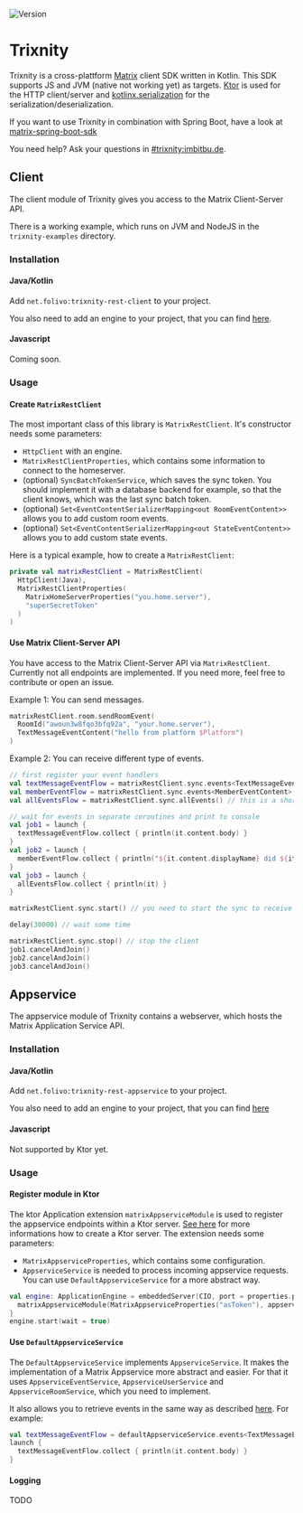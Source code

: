 ![Version](https://maven-badges.herokuapp.com/maven-central/net.folivo/trixnity-core/badge.svg)

# Trixnity

Trixnity is a cross-plattform [Matrix](matrix.org) client SDK written in Kotlin. This SDK supports JS and JVM (native
not working yet) as targets. [Ktor](https://github.com/ktorio/ktor) is used for the HTTP client/server and
[kotlinx.serialization](https://github.com/Kotlin/kotlinx.serialization) for the serialization/deserialization.

If you want to use Trixnity in combination with Spring Boot, have a look
at [matrix-spring-boot-sdk](https://github.com/benkuly/matrix-spring-boot-sdk)

You need help? Ask your questions in [#trixnity:imbitbu.de](https://matrix.to/#/#trixnity:imbitbu.de).

## Client

The client module of Trixnity gives you access to the Matrix Client-Server API.

There is a working example, which runs on JVM and NodeJS in the `trixnity-examples` directory.

### Installation

#### Java/Kotlin

Add `net.folivo:trixnity-rest-client` to your project.

You also need to add an engine to your project, that you can find [here](https://ktor.io/docs/http-client-engines.html).

#### Javascript

Coming soon.

### Usage

#### Create `MatrixRestClient`

The most important class of this library is `MatrixRestClient`. It's constructor needs some parameters:

- `HttpClient` with an engine.
- `MatrixRestClientProperties`, which contains some information to connect to the homeserver.
- (optional) `SyncBatchTokenService`, which saves the sync token. You should implement it with a database backend for
  example, so that the client knows, which was the last sync batch token.
- (optional) `Set<EventContentSerializerMapping<out RoomEventContent>>` allows you to add custom room events.
- (optional) `Set<EventContentSerializerMapping<out StateEventContent>>` allows you to add custom state events.

Here is a typical example, how to create a `MatrixRestClient`:

```kotlin
private val matrixRestClient = MatrixRestClient(
  HttpClient(Java),
  MatrixRestClientProperties(
    MatrixHomeServerProperties("you.home.server"),
    "superSecretToken"
  )
)
```

#### Use Matrix Client-Server API

You have access to the Matrix Client-Server API via `MatrixRestClient`. Currently not all endpoints are implemented. If
you need more, feel free to contribute or open an issue.

Example 1: You can send messages.

```kotlin
matrixRestClient.room.sendRoomEvent(
  RoomId("awoun3w8fqo3bfq92a", "your.home.server"),
  TextMessageEventContent("hello from platform $Platform")
)
```

Example 2: You can receive different type of events.

```kotlin
// first register your event handlers
val textMessageEventFlow = matrixRestClient.sync.events<TextMessageEventContent>()
val memberEventFlow = matrixRestClient.sync.events<MemberEventContent>()
val allEventsFlow = matrixRestClient.sync.allEvents() // this is a shortcut for .events<EventContent>()

// wait for events in separate coroutines and print to console
val job1 = launch {
  textMessageEventFlow.collect { println(it.content.body) }
}
val job2 = launch {
  memberEventFlow.collect { println("${it.content.displayName} did ${it.content.membership}") }
}
val job3 = launch {
  allEventsFlow.collect { println(it) }
}

matrixRestClient.sync.start() // you need to start the sync to receive messages

delay(30000) // wait some time

matrixRestClient.sync.stop() // stop the client
job1.cancelAndJoin()
job2.cancelAndJoin()
job3.cancelAndJoin()
```

## Appservice

The appservice module of Trixnity contains a webserver, which hosts the Matrix Application Service API.

### Installation

#### Java/Kotlin

Add `net.folivo:trixnity-rest-appservice` to your project.

You also need to add an engine to your project, that you can find [here](https://ktor.io/docs/engines.html)

#### Javascript

Not supported by Ktor yet.

### Usage

#### Register module in Ktor

The ktor Application extension `matrixAppserviceModule` is used to register the appservice endpoints within a Ktor
server. [See here](https://ktor.io/docs/create-server.html) for more informations how to create a Ktor server. The
extension needs some parameters:

- `MatrixAppserviceProperties`, which contains some configuration.
- `AppserviceService` is needed to process incoming appservice requests. You can use `DefaultAppserviceService` for a
  more abstract way.

```kotlin
val engine: ApplicationEngine = embeddedServer(CIO, port = properties.port) {
  matrixAppserviceModule(MatrixAppserviceProperties("asToken"), appserviceService)
}
engine.start(wait = true)
```

#### Use `DefaultAppserviceService`

The `DefaultAppserviceService` implements `AppserviceService`. It makes the implementation of a Matrix Appservice more
abstract and easier. For that it uses `AppserviceEventService`, `AppserviceUserService` and `AppserviceRoomService`,
which you need to implement.

It also allows you to retrieve events in the same way as described [here](#use-matrix-client-server-api). For example:

```kotlin
val textMessageEventFlow = defaultAppserviceService.events<TextMessageEventContent>()
launch {
  textMessageEventFlow.collect { println(it.content.body) }
}
```

#### Logging

TODO